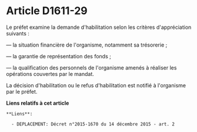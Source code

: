 # Article D1611-29

Le préfet examine la demande d'habilitation selon les critères d'appréciation suivants : 

― la situation financière de l'organisme, notamment sa trésorerie ; 

― la garantie de représentation des fonds ; 

― la qualification des personnels de l'organisme amenés à réaliser les opérations couvertes par le mandat. 

La décision d'habilitation ou le refus d'habilitation est notifié à l'organisme par le préfet.

**Liens relatifs à cet article**

	**Liens**:

	  - DEPLACEMENT: Décret n°2015-1670 du 14 décembre 2015 - art. 2
